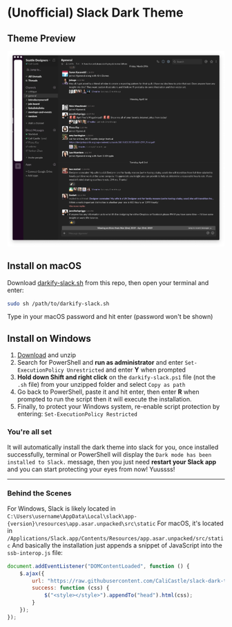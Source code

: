 # (Unofficial) Slack Dark Theme

## Theme Preview

![Preview](https://raw.githubusercontent.com/CaliCastle/slack-dark-theme/master/previews/1.png)

## Install on macOS

Download [darkify-slack.sh](https://raw.githubusercontent.com/CaliCastle/slack-dark-theme/master/darkify-slack.sh) from this repo, then open your terminal and enter:

```bash
sudo sh /path/to/darkify-slack.sh
```

Type in your macOS password and hit enter (password won't be shown)

## Install on Windows

1. [Download](https://github.com/CaliCastle/slack-dark-theme/archive/master.zip) and unzip
2. Search for PowerShell and **run as administrator** and enter `Set-ExecutionPolicy Unrestricted` and enter **Y** when prompted
3. **Hold down Shift and right click** on the `darkify-slack.ps1` file (not the `.sh` file) from your unzipped folder and select `Copy as path`
4. Go back to PowerShell, paste it and hit enter, then enter **R** when prompted to run the script then it will execute the installation.
5. Finally, to protect your Windows system, re-enable script protection by entering: `Set-ExecutionPolicy Restricted`

### You're all set

It will automatically install the dark theme into slack for you, once installed successfully, terminal or PowerShell will display the `Dark mode has been installed to Slack.` message, then you just need **restart your Slack app** and you can start protecting your eyes from now! Yuussss!

-----

### Behind the Scenes

For Windows, Slack is likely located in `C:\Users\username\AppData\Local\slack\app-{version}\resources\app.asar.unpacked\src\static`
For macOS, it's located in `/Applications/Slack.app/Contents/Resources/app.asar.unpacked/src/static`
And basically the installation just appends a snippet of JavaScript into the `ssb-interop.js` file:

```js
document.addEventListener("DOMContentLoaded", function () {
    $.ajax({
        url: "https://raw.githubusercontent.com/CaliCastle/slack-dark-theme/master/darkify.css",
        success: function (css) {
            $("<style></style>").appendTo("head").html(css);
        }
    });
});
```
